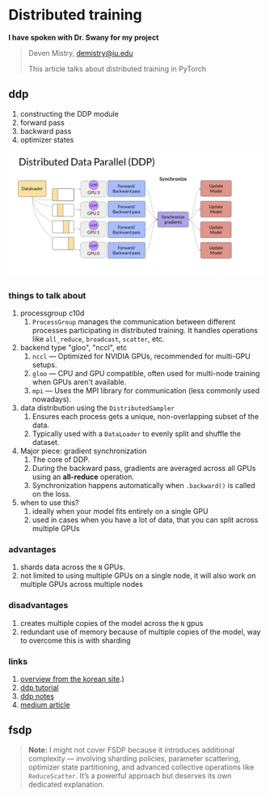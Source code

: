 # Distributed training

**I have spoken with Dr. Swany for my project**

> Deven Mistry, <demistry@iu.edu>
>
> This article talks about distributed training in PyTorch

## ddp

1. constructing the DDP module
2. forward pass
3. backward pass
4. optimizer states

![ddp-diagram](ddp.png)

### things to talk about

1. processgroup c10d
    1. `ProcessGroup` manages the communication between different processes participating in distributed training. It handles operations like `all_reduce`, `broadcast`, `scatter`, etc.
2. backend type "gloo", "nccl", etc
    1. `nccl` — Optimized for NVIDIA GPUs, recommended for multi-GPU setups.
    2. `gloo` — CPU and GPU compatible, often used for multi-node training when GPUs aren't available.
    3. `mpi` — Uses the MPI library for communication (less commonly used nowadays).
3. data distribution using the `DistributedSampler`
    1. Ensures each process gets a unique, non-overlapping subset of the data.
    2. Typically used with a `DataLoader` to evenly split and shuffle the dataset.
4. Major piece: gradient synchronization
    1. The core of DDP.
    2. During the backward pass, gradients are averaged across all GPUs using an **all-reduce** operation.
    3. Synchronization happens automatically when `.backward()` is called on the loss.
5. when to use this?
    1. ideally when your model fits entirely on a single GPU
    2. used in cases when you have a lot of data, that you can split across multiple GPUs

### advantages

1. shards data across the `N` GPUs.
2. not limited to using multiple GPUs on a single node, it will also work on multiple GPUs across multiple nodes

### disadvantages

1. creates multiple copies of the model across the `N` gpus
2. redundant use of memory because of multiple copies of the model, way to overcome this is with sharding

### links

1. [overview from the korean site](https://tutorials.pytorch.kr/beginner/dist_overview.html#:~:text=Collective%20Communication%20(c10d)%20library%20supports,e.g.%2C%20send%20and%20isend).)
2. [ddp tutorial](https://pytorch.org/tutorials/intermediate/ddp_tutorial.html)
3. [ddp notes](https://pytorch.org/docs/stable/notes/ddp.html)
4. [medium article](https://medium.com/@yashdoza21/scaling-model-training-across-multiple-gpus-efficient-strategies-with-pytorch-ddp-and-fsdp-d744be462667)

## fsdp

> **Note:** I might not cover FSDP because it introduces additional complexity — involving sharding policies, parameter scattering, optimizer state partitioning, and advanced collective operations like `ReduceScatter`. It’s a powerful approach but deserves its own dedicated explanation.
